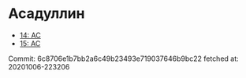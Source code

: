 # Асадуллин
- [14: AC](14.md)
- [15: AC](15.md)

Commit: 6c8706e1b7bb2a6c49b23493e719037646b9bc22
 fetched at: 20201006-223206
